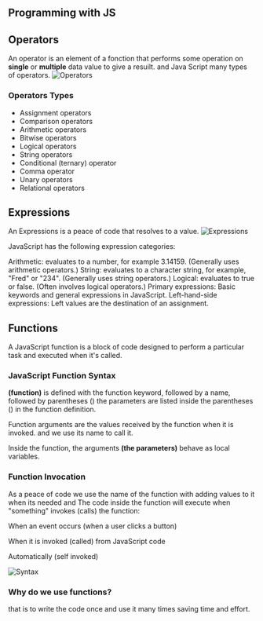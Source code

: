 ## Programming with JS
## Operators

An operator is an element of a fonction that performs some operation on **single** or **multiple** data value to give a resuilt.
and Java Script many types of operators.
![Operators](https://img.brainkart.com/extra3/fUjodAU.jpg)
### Operators Types
* Assignment operators
* Comparison operators
* Arithmetic operators
* Bitwise operators
* Logical operators
* String operators
* Conditional (ternary) operator
* Comma operator
* Unary operators
* Relational operators

## Expressions
An Expressions is a peace of code that resolves to a value.
![Expressions](https://cdn.educba.com/academy/wp-content/uploads/2019/09/Regular-Expressions-in-Java-Script.png)

JavaScript has the following expression categories:

Arithmetic: evaluates to a number, for example 3.14159. (Generally uses arithmetic operators.)
String: evaluates to a character string, for example, "Fred" or "234". (Generally uses string operators.)
Logical: evaluates to true or false. (Often involves logical operators.)
Primary expressions: Basic keywords and general expressions in JavaScript.
Left-hand-side expressions: Left values are the destination of an assignment.

## Functions
A JavaScript function is a block of code designed to perform a particular task and executed when it's called.

### JavaScript Function Syntax
**(function)** is defined with the function keyword, followed by a name, followed by parentheses ()
the parameters are listed inside the parentheses () in the function definition.

Function arguments are the values received by the function when it is invoked.
and we use its name to call it.

Inside the function, the arguments **(the parameters)** behave as local variables.
### Function Invocation
As a peace of code we use the name of the function with adding values to it when its needed and 
The code inside the function will execute when "something" invokes (calls) the function:

When an event occurs (when a user clicks a button)

When it is invoked (called) from JavaScript code

Automatically (self invoked)

![Syntax](https://cdn.programiz.com/cdn/farfuture/oAZVf3IqOKOYj_aJ-IoYQvbJ2CB-B3y4HXSLXBUmYcY/mtime:1591592163/sites/tutorial2program/files/javascript-function-with-parameter.png)
### Why do we use functions?

that is to write the code once and use it many times saving time and effort.


